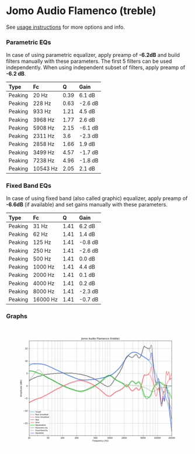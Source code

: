 # Jomo Audio Flamenco (treble)
See [usage instructions](https://github.com/jaakkopasanen/AutoEq#usage) for more options and info.

### Parametric EQs
In case of using parametric equalizer, apply preamp of **-6.2dB** and build filters manually
with these parameters. The first 5 filters can be used independently.
When using independent subset of filters, apply preamp of **-6.2 dB**.

| Type    | Fc       |    Q | Gain    |
|:--------|:---------|:-----|:--------|
| Peaking | 20 Hz    | 0.39 | 6.1 dB  |
| Peaking | 228 Hz   | 0.63 | -2.6 dB |
| Peaking | 933 Hz   | 1.21 | 4.5 dB  |
| Peaking | 3968 Hz  | 1.77 | 2.6 dB  |
| Peaking | 5908 Hz  | 2.15 | -6.1 dB |
| Peaking | 2311 Hz  | 3.6  | -2.3 dB |
| Peaking | 2858 Hz  | 1.66 | 1.9 dB  |
| Peaking | 3499 Hz  | 4.57 | -1.7 dB |
| Peaking | 7238 Hz  | 4.96 | -1.8 dB |
| Peaking | 10543 Hz | 2.05 | 2.1 dB  |

### Fixed Band EQs
In case of using fixed band (also called graphic) equalizer, apply preamp of **-6.6dB**
(if available) and set gains manually with these parameters.

| Type    | Fc       |    Q | Gain    |
|:--------|:---------|:-----|:--------|
| Peaking | 31 Hz    | 1.41 | 6.2 dB  |
| Peaking | 62 Hz    | 1.41 | 1.4 dB  |
| Peaking | 125 Hz   | 1.41 | -0.8 dB |
| Peaking | 250 Hz   | 1.41 | -2.6 dB |
| Peaking | 500 Hz   | 1.41 | 0.0 dB  |
| Peaking | 1000 Hz  | 1.41 | 4.4 dB  |
| Peaking | 2000 Hz  | 1.41 | 0.1 dB  |
| Peaking | 4000 Hz  | 1.41 | 0.2 dB  |
| Peaking | 8000 Hz  | 1.41 | -2.3 dB |
| Peaking | 16000 Hz | 1.41 | -0.7 dB |

### Graphs
![](./Jomo%20Audio%20Flamenco%20(treble).png)